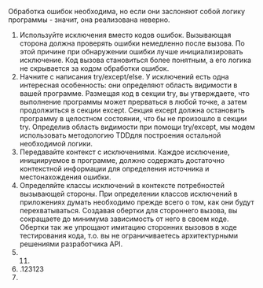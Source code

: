 Обработка ошибок необходима, но если они заслоняют собой логику программы - значит, она реализована неверно. 
1. Используйте исключения вместо кодов ошибок.
	 Вызывающая сторона должна проверять ошибки немедленно после вызова. По этой причине при обнаружении ошибки лучше инициализировать исключение. Код вызова становиться более понятным, а его логика не скрывается за кодом обработки ошибок.
2. Начните с написания try/except/else.
	 У исключений есть одна интересная особенность: они определяют область видимости в вашей программе. Размещая код в секции try, вы утверждаете, что выполнение программы может прерваться в любой точке, а затем продолжиться в секции except.
	 Секция except должна остановить программу в целостном состоянии, что бы не произошло в секции try.
	 Определив область видимости при помощи try/except, мы модем использовать методологию TDDдля построения остальной необходимой логики.
3. Передавайте контекст с исключениями.
	 Каждое исключение, инициируемое в программе, должно содержать достаточно контекстной информации для определения источника и местонахождения ошибки.
4. Определяйте классы исключений в контексте потребностей вызывающей стороны. 
	 При определении классов исключений в приложениях думать необходимо прежде всего о том, как они будут перехватываться.
	 Создавая обертки для стороннего вызова, вы сокращаете до минимума зависимость от него в своем коде. Обертки так же упрощают имитацию сторонних вызовов в ходе тестирования кода, т.о. вы не ограничиваетесь архитектурными решениями разработчика API.
1. 11.
2. .123123
3. 
	 